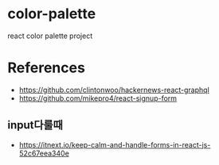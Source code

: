 # color-palette
react color palette project

# References
- https://github.com/clintonwoo/hackernews-react-graphql
- https://github.com/mikepro4/react-signup-form

## input다룰때
- https://itnext.io/keep-calm-and-handle-forms-in-react-js-52c67eea340e